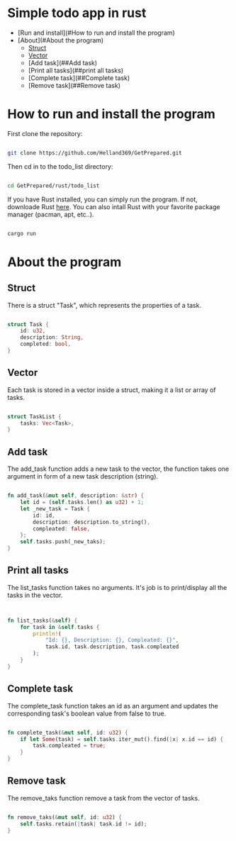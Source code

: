 # Simple todo app in rust

- [Run and install](#How to run and install the program)
- [About](#About the program)
    - [Struct](##Struct)
    - [Vector](##Vector)
    - [Add task](##Add task)
    - [Print all tasks](##print all tasks)
    - [Complete task](##Complete task)
    - [Remove task](##Remove task)

# How to run and install the program


First clone the repository:

```bash

git clone https://github.com/Helland369/GetPrepared.git

```

Then cd in to the todo_list directory:

```bash

cd GetPrepared/rust/todo_list

```

If you have Rust installed, you can simply run the program. If not, downloade Rust [here](https://www.rust-lang.org/). You can also intall Rust with your favorite package manager (pacman, apt, etc..).

```bash

cargo run

```

# About the program


## Struct

There is a struct "Task", which represents the properties of a task.

```rust

struct Task {
    id: u32,
    description: String,
    completed: bool,
}

```

## Vector

Each task is stored in a vector inside a struct, making it a list or array of tasks.

```rust

struct TaskList {
    tasks: Vec<Task>,
}

```

## Add task

The add_task function adds a new task to the vector, the function takes one argument in form of a new task description (string).

```rust

fn add_task(&mut self, description: &str) {
    let id = (self.tasks.len() as u32) + 1;
    let _new_task = Task {
        id: id,
        description: description.to_string(),
        compleated: false,
    };
    self.tasks.push(_new_taks);
}

```

## Print all tasks

The list_tasks function takes no arguments. It's job is to print/display all the tasks in the vector.

```rust


fn list_tasks(&self) {
    for task in &self.tasks {
        println!(
            "Id: {}, Description: {}, Compleated: {}",
            task.id, task.description, task.compleated
        );
    }
}

```

## Complete task

The complete_task function takes an id as an argument and updates the corresponding task's boolean value from false to true.

```rust

fn complete_task(&mut self, id: u32) {
    if let Some(task) = self.tasks.iter_mut().find(|x| x.id == id) {
        task.compleated = true;
    }
}

```

## Remove task

The remove_taks function remove a task from the vector of tasks.

```rust

fn remove_taks(&mut self, id: u32) {
    self.tasks.retain(|task| task.id != id);
}

```

